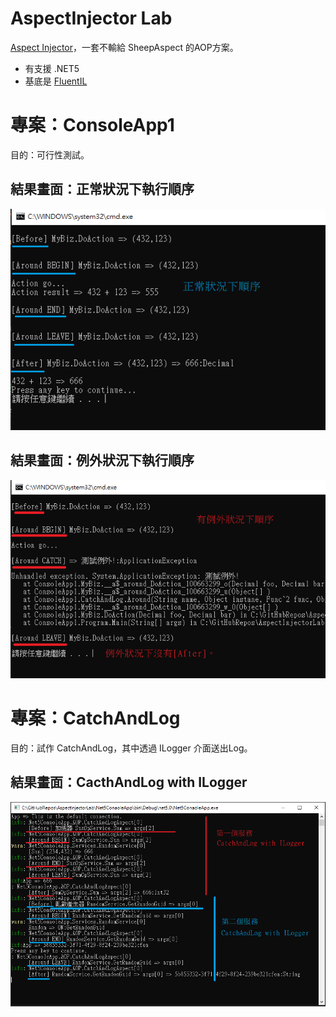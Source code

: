 # AspectInjector Lab
[Aspect Injector](https://github.com/pamidur/aspect-injector)，一套不輸給 SheepAspect 的AOP方案。

* 有支援 .NET5
* 基底是 [FluentIL](https://github.com/FluentIL/FluentIL) 

# 專案：ConsoleApp1 
目的：可行性測試。

## 結果畫面：正常狀況下執行順序

![正常狀況下執行順序](https://github.com/relyky/AspectInjectorLab/blob/main/doc/Trace%20normally.png)

## 結果畫面：例外狀況下執行順序

![例外狀況下執行順序](https://github.com/relyky/AspectInjectorLab/blob/main/doc/Trace%20exceptionally.png)


# 專案：CatchAndLog 
目的：試作 CatchAndLog，其中透過 ILogger 介面送出Log。

## 結果畫面：CacthAndLog with ILogger

![CacthAndLog with ILogger](https://github.com/relyky/AspectInjectorLab/blob/main/doc/CatchAndLog%20with%20ILogger.png)
